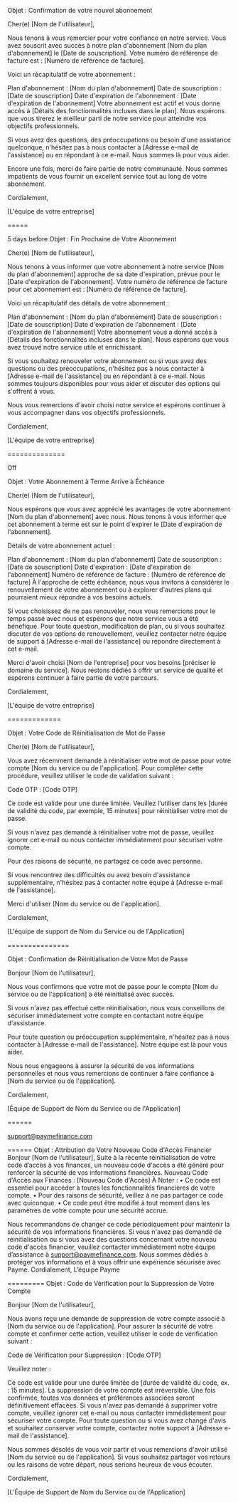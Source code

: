 Objet : Confirmation de votre nouvel abonnement

Cher(e) [Nom de l'utilisateur],

Nous tenons à vous remercier pour votre confiance en notre service. Vous avez souscrit avec succès à notre plan d'abonnement [Nom du plan d'abonnement] le [Date de souscription]. Votre numéro de référence de facture est : [Numéro de référence de facture].

Voici un récapitulatif de votre abonnement :

Plan d'abonnement : [Nom du plan d'abonnement]
Date de souscription : [Date de souscription]
Date d'expiration de l'abonnement : [Date d'expiration de l'abonnement]
Votre abonnement est actif et vous donne accès à [Détails des fonctionnalités incluses dans le plan]. Nous espérons que vous tirerez le meilleur parti de notre service pour atteindre vos objectifs professionnels.

Si vous avez des questions, des préoccupations ou besoin d'une assistance quelconque, n'hésitez pas à nous contacter à [Adresse e-mail de l'assistance] ou en répondant à ce e-mail. Nous sommes là pour vous aider.

Encore une fois, merci de faire partie de notre communauté. Nous sommes impatients de vous fournir un excellent service tout au long de votre abonnement.

Cordialement,

[L'équipe de votre entreprise]


=====

5 days before
Objet : Fin Prochaine de Votre Abonnement

Cher(e) [Nom de l'utilisateur],

Nous tenons à vous informer que votre abonnement à notre service [Nom du plan d'abonnement] approche de sa date d'expiration, prévue pour le [Date d'expiration de l'abonnement]. Votre numéro de référence de facture pour cet abonnement est : [Numéro de référence de facture].

Voici un récapitulatif des détails de votre abonnement :

Plan d'abonnement : [Nom du plan d'abonnement]
Date de souscription : [Date de souscription]
Date d'expiration de l'abonnement : [Date d'expiration de l'abonnement]
Votre abonnement vous a donné accès à [Détails des fonctionnalités incluses dans le plan]. Nous espérons que vous avez trouvé notre service utile et enrichissant.

Si vous souhaitez renouveler votre abonnement ou si vous avez des questions ou des préoccupations, n'hésitez pas à nous contacter à [Adresse e-mail de l'assistance] ou en répondant à ce e-mail. Nous sommes toujours disponibles pour vous aider et discuter des options qui s'offrent à vous.

Nous vous remercions d'avoir choisi notre service et espérons continuer à vous accompagner dans vos objectifs professionnels.

Cordialement,

[L'équipe de votre entreprise]

==============

Off

Objet : Votre Abonnement à Terme Arrive à Échéance

Cher(e) [Nom de l'utilisateur],

Nous espérons que vous avez apprécié les avantages de votre abonnement [Nom du plan d'abonnement] avec nous. Nous tenons à vous informer que cet abonnement à terme est sur le point d'expirer le [Date d'expiration de l'abonnement].

Détails de votre abonnement actuel :

Plan d'abonnement : [Nom du plan d'abonnement]
Date de souscription : [Date de souscription]
Date d'expiration : [Date d'expiration de l'abonnement]
Numéro de référence de facture : [Numéro de référence de facture]
À l'approche de cette échéance, nous vous invitons à considérer le renouvellement de votre abonnement ou à explorer d'autres plans qui pourraient mieux répondre à vos besoins actuels.

Si vous choisissez de ne pas renouveler, nous vous remercions pour le temps passé avec nous et espérons que notre service vous a été bénéfique. Pour toute question, modification de plan, ou si vous souhaitez discuter de vos options de renouvellement, veuillez contacter notre équipe de support à [Adresse e-mail de l'assistance] ou répondre directement à cet e-mail.

Merci d'avoir choisi [Nom de l'entreprise] pour vos besoins [préciser le domaine du service]. Nous restons dédiés à offrir un service de qualité et espérons continuer à faire partie de votre parcours.

Cordialement,

[L'équipe de votre entreprise]


=============

Objet : Votre Code de Réinitialisation de Mot de Passe

Cher(e) [Nom de l'utilisateur],

Vous avez récemment demandé à réinitialiser votre mot de passe pour votre compte [Nom du service ou de l'application]. Pour compléter cette procédure, veuillez utiliser le code de validation suivant :

Code OTP : [Code OTP]

Ce code est valide pour une durée limitée. Veuillez l'utiliser dans les [durée de validité du code, par exemple, 15 minutes] pour réinitialiser votre mot de passe.

Si vous n'avez pas demandé à réinitialiser votre mot de passe, veuillez ignorer cet e-mail ou nous contacter immédiatement pour sécuriser votre compte.

Pour des raisons de sécurité, ne partagez ce code avec personne.

Si vous rencontrez des difficultés ou avez besoin d'assistance supplémentaire, n'hésitez pas à contacter notre équipe à [Adresse e-mail de l'assistance].

Merci d'utiliser [Nom du service ou de l'application].

Cordialement,

[L'équipe de support de Nom du Service ou de l'Application]

===============

Objet : Confirmation de Réinitialisation de Votre Mot de Passe

Bonjour [Nom de l'utilisateur],

Nous vous confirmons que votre mot de passe pour le compte [Nom du service ou de l'application] a été réinitialisé avec succès.

Si vous n'avez pas effectué cette réinitialisation, nous vous conseillons de sécuriser immédiatement votre compte en contactant notre équipe d'assistance.

Pour toute question ou préoccupation supplémentaire, n'hésitez pas à nous contacter à [Adresse e-mail de l'assistance]. Notre équipe est là pour vous aider.

Nous nous engageons à assurer la sécurité de vos informations personnelles et nous vous remercions de continuer à faire confiance à [Nom du service ou de l'application].

Cordialement,

[Équipe de Support de Nom du Service ou de l'Application]


======

support@paymefinance.com

======
Objet : Attribution de Votre Nouveau Code d'Accès Financier
Bonjour [Nom de l'utilisateur],
Suite à la récente réinitialisation de votre code d’accès à vos finances, un nouveau code d'accès a été généré pour renforcer la sécurité de vos informations financières.
Nouveau Code d'Accès aux Finances : [Nouveau Code d'Accès]
À Noter :
•	Ce code est essentiel pour accéder à toutes les fonctionnalités financières de votre compte.
•	Pour des raisons de sécurité, veillez à ne pas partager ce code avec quiconque.
•	Ce code peut être modifié à tout moment dans les paramètres de votre compte pour une sécurité accrue.

Nous recommandons de changer ce code périodiquement pour maintenir la sécurité de vos informations financières.
Si vous n'avez pas demandé de réinitialisation ou si vous avez des questions concernant votre nouveau code d'accès financier, veuillez contacter immédiatement notre équipe d’assistance à support@paymefinance.com.
Nous sommes dédiés à protéger vos informations et à vous offrir une expérience sécurisée avec Payme.
Cordialement,
L’équipe Payme

=========
Objet : Code de Vérification pour la Suppression de Votre Compte

Bonjour [Nom de l'utilisateur],

Nous avons reçu une demande de suppression de votre compte associé à [Nom du service ou de l'application]. Pour assurer la sécurité de votre compte et confirmer cette action, veuillez utiliser le code de vérification suivant :

Code de Vérification pour Suppression : [Code OTP]

Veuillez noter :

Ce code est valide pour une durée limitée de [durée de validité du code, ex. : 15 minutes].
La suppression de votre compte est irréversible. Une fois confirmée, toutes vos données et préférences associées seront définitivement effacées.
Si vous n'avez pas demandé à supprimer votre compte, veuillez ignorer cet e-mail ou nous contacter immédiatement pour sécuriser votre compte.
Pour toute question ou si vous avez changé d'avis et souhaitez conserver votre compte, contactez notre support à [Adresse e-mail de l'assistance].

Nous sommes désolés de vous voir partir et vous remercions d'avoir utilisé [Nom du service ou de l'application]. Si vous souhaitez partager vos retours ou les raisons de votre départ, nous serions heureux de vous écouter.

Cordialement,

[L'Équipe de Support de Nom du Service ou de l'Application]